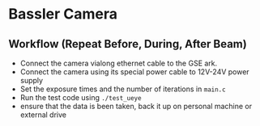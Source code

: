 # Bassler Camera

## Workflow (Repeat Before, During, After Beam)

- Connect the camera vialong ethernet cable to the GSE ark.
- Connect the camera using its special power cable to 12V-24V power supply
- Set the exposure times and the number of iterations in `main.c`
- Run the test code using `./test_ueye`
- ensure that the data is been taken, back it up on personal machine or external drive
